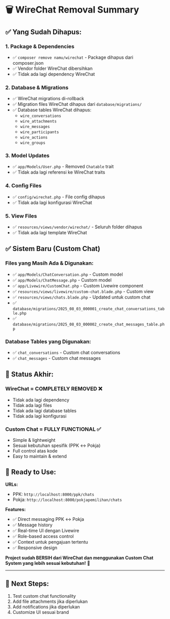 # 🗑️ WireChat Removal Summary

## ✅ Yang Sudah Dihapus:

### 1. **Package & Dependencies**
- ✅ `composer remove namu/wirechat` - Package dihapus dari composer.json
- ✅ Vendor folder WireChat dibersihkan
- ✅ Tidak ada lagi dependency WireChat

### 2. **Database & Migrations**
- ✅ WireChat migrations di-rollback
- ✅ Migration files WireChat dihapus dari `database/migrations/`
- ✅ Database tables WireChat dihapus:
  - `wire_conversations`
  - `wire_attachments` 
  - `wire_messages`
  - `wire_participants`
  - `wire_actions`
  - `wire_groups`

### 3. **Model Updates**
- ✅ `app/Models/User.php` - Removed `Chatable` trait
- ✅ Tidak ada lagi referensi ke WireChat traits

### 4. **Config Files**
- ✅ `config/wirechat.php` - File config dihapus
- ✅ Tidak ada lagi konfigurasi WireChat

### 5. **View Files**
- ✅ `resources/views/vendor/wirechat/` - Seluruh folder dihapus
- ✅ Tidak ada lagi template WireChat

## ✅ **Sistem Baru (Custom Chat)**

### **Files yang Masih Ada & Digunakan:**
- ✅ `app/Models/ChatConversation.php` - Custom model
- ✅ `app/Models/ChatMessage.php` - Custom model  
- ✅ `app/Livewire/CustomChat.php` - Custom Livewire component
- ✅ `resources/views/livewire/custom-chat.blade.php` - Custom view
- ✅ `resources/views/chats.blade.php` - Updated untuk custom chat
- ✅ `database/migrations/2025_08_03_000001_create_chat_conversations_table.php`
- ✅ `database/migrations/2025_08_03_000002_create_chat_messages_table.php`

### **Database Tables yang Digunakan:**
- ✅ `chat_conversations` - Custom chat conversations
- ✅ `chat_messages` - Custom chat messages

## 🎯 **Status Akhir:**

### **WireChat = COMPLETELY REMOVED** ❌
- Tidak ada lagi dependency
- Tidak ada lagi files
- Tidak ada lagi database tables
- Tidak ada lagi konfigurasi

### **Custom Chat = FULLY FUNCTIONAL** ✅
- Simple & lightweight
- Sesuai kebutuhan spesifik (PPK ↔ Pokja)
- Full control atas kode
- Easy to maintain & extend

## 🚀 **Ready to Use:**

**URLs:**
- PPK: `http://localhost:8000/ppk/chats`
- Pokja: `http://localhost:8000/pokjapemilihan/chats`

**Features:**
- ✅ Direct messaging PPK ↔ Pokja
- ✅ Message history
- ✅ Real-time UI dengan Livewire
- ✅ Role-based access control
- ✅ Context untuk pengajuan tertentu
- ✅ Responsive design

**Project sudah BERSIH dari WireChat dan menggunakan Custom Chat System yang lebih sesuai kebutuhan!** 🎉

---

## 📝 Next Steps:
1. Test custom chat functionality
2. Add file attachments jika diperlukan
3. Add notifications jika diperlukan
4. Customize UI sesuai brand
